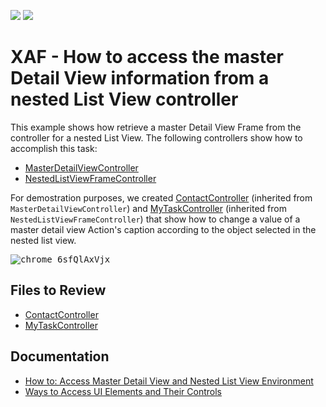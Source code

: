 <!-- default badges list -->
[![](https://img.shields.io/badge/Open_in_DevExpress_Support_Center-FF7200?style=flat-square&logo=DevExpress&logoColor=white)](https://supportcenter.devexpress.com/ticket/details/E1012)
[![](https://img.shields.io/badge/📖_How_to_use_DevExpress_Examples-e9f6fc?style=flat-square)](https://docs.devexpress.com/GeneralInformation/403183)
<!-- default badges end -->

# XAF - How to access the master Detail View information from a nested List View controller

This example shows how retrieve a master Detail View Frame from the controller for a nested List View. The following controllers show how to accomplish this task:

* [MasterDetailViewController](./CS/EFCore/GetMasterFrameEF/GetMasterFrameEF.Module/Controllers/MasterDetailViewController.cs)
* [NestedListViewFrameController](./CS/EFCore/GetMasterFrameEF/GetMasterFrameEF.Module/Controllers/NestedListViewFrameController.cs)

For demostration purposes, we created [ContactController](./CS/EFCore/GetMasterFrameEF/GetMasterFrameEF.Module/Controllers/NestedListViewFrameController.cs) (inherited from `MasterDetailViewController`) and [MyTaskController](./CS/EFCore/GetMasterFrameEF/GetMasterFrameEF.Module/Controllers/MyTaskController.cs) (inherited from `NestedListViewFrameController`) that show how to change a value of a master detail view Action's caption according to the object selected in the nested list view.

<kbd>![chrome_6sfQlAxVjx](https://user-images.githubusercontent.com/14300209/232497611-742c1cb4-6b9e-4a7c-9236-15fa4f20de0b.gif)</kbd>

## Files to Review

* [ContactController](./CS/EFCore/GetMasterFrameEF/GetMasterFrameEF.Module/Controllers/NestedListViewFrameController.cs)
* [MyTaskController](./CS/EFCore/GetMasterFrameEF/GetMasterFrameEF.Module/Controllers/MyTaskController.cs)

## Documentation

* [How to: Access Master Detail View and Nested List View Environment](https://docs.devexpress.com/eXpressAppFramework/113161/ui-construction/ways-to-access-ui-elements-and-their-controls/how-to-access-master-detail-view-and-nested-list-view-environment)
* [Ways to Access UI Elements and Their Controls](https://docs.devexpress.com/eXpressAppFramework/120092/ui-construction/ways-to-access-ui-elements-and-their-controls/ways-to-access-ui-elements-and-their-controls)

